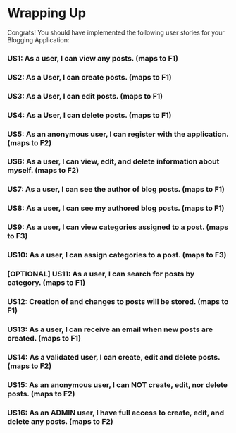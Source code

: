 # Wrapping Up

Congrats! You should have implemented the following user stories for your Blogging Application:

### US1: As a user, I can view any posts. (maps to F1)

### US2: As a User, I can create posts. (maps to F1)

### US3: As a User, I can edit posts. (maps to F1)

### US4: As a User, I can delete posts. (maps to F1)

### US5: As an anonymous user, I can register with the application. (maps to F2)

### US6: As a user, I can view, edit, and delete information about myself. (maps to F2)

### US7: As a user, I can see the author of blog posts. (maps to F1)

### US8: As a user, I can see my authored blog posts. (maps to F1)

### US9: As a user, I can view categories assigned to a post. (maps to F3)

### US10: As a user, I can assign categories to a post. (maps to F3)

### [OPTIONAL] US11: As a user, I can search for posts by category. (maps to F1)

### US12: Creation of and changes to posts will be stored. (maps to F1)

### US13: As a user, I can receive an email when new posts are created. (maps to F1)

### US14: As a validated user, I can create, edit and delete posts. (maps to F2)

### US15: As an anonymous user, I can NOT create, edit, nor delete posts. (maps to F2)

### US16: As an ADMIN user, I have full access to create, edit, and delete any posts. (maps to F2)
